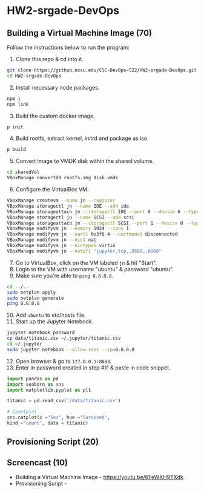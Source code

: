 # HW2-srgade-DevOps
## Building a Virtual Machine Image (70)
Follow the instructions below to run the program:
1. Clone this repo & cd into it.
``` bash
git clone https://github.ncsu.edu/CSC-DevOps-S22/HW2-srgade-DevOps.git
cd HW2-srgade-DevOps
```
2. Install necessary node packages.
``` bash
npm i
npm link
```
3. Build the custom docker image.
``` bash
p init
```
4. Build rootfs, extract kernel, initrd and package as iso.
``` bash
p build
```
5. Convert image to VMDK disk within the shared volume.
``` bash
cd sharedVol
VBoxManage convertdd rootfs.img disk.vmdk
```
6. Configure the VirtualBox VM.
``` bash
VBoxManage createvm --name jn --register
VBoxManage storagectl jn --name IDE --add ide
VBoxManage storageattach jn --storagectl IDE --port 0 --device 0 --type dvddrive --medium jn.iso
VBoxManage storagectl jn --name SCSI --add scsi
VBoxManage storageattach jn --storagectl SCSI --port 1 --device 0 --type hdd --medium disk.vmdk
VBoxManage modifyvm jn --memory 1024 --cpus 1
VBoxManage modifyvm jn --uart1 0x3f8 4 --uartmode1 disconnected
VBoxManage modifyvm jn --nic1 nat
VBoxManage modifyvm jn --nictype1 virtio
VBoxManage modifyvm jn --natpf1 "jupyter,tcp,,8888,,8888"
```
7. Go to VirtualBox, click on the VM labeled `jn` & hit "Start".
8. Login to the VM with username "ubuntu" & password "ubuntu".
9. Make sure you're able to `ping 8.8.8.8`.
``` bash
cd ../..
sudo netplan apply
sudo netplan generate
ping 8.8.8.8
```
10. Add `ubuntu` to etc/hosts file.
11. Start up the Jupyter Notebook.
``` bash
jupyter notebook password
cp data/titanic.csv ~/.jupyter/titanic.csv
cd ~/.jupyter
sudo jupyter notebook --allow-root --ip=0.0.0.0
```
12. Open browser & go to `127.0.0.1:8888`.
13. Enter in password created in step #11 & paste in code snippet.
``` python
import pandas as pd
import seaborn as sns
import matplotlib.pyplot as plt

titanic = pd.read_csv('/data/titanic.csv')

# Countplot
sns.catplot(x ="Sex", hue ="Survived",
kind ="count", data = titanic)
```

## Provisioning Script (20)

## Screencast (10)
* Building a Virtual Machine Image - https://youtu.be/6FeWXH9TXdk.
* Provisioning Script - 
